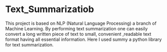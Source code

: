 # Text_Summarizatiob
This project is based on NLP (Natural Language Processing) a branch of Machine Learning. By performing text summarization one can easily convert a long written piece of text to small, convenient ,readable text format having all essential information. Here I used summy a python library for text summarization.
